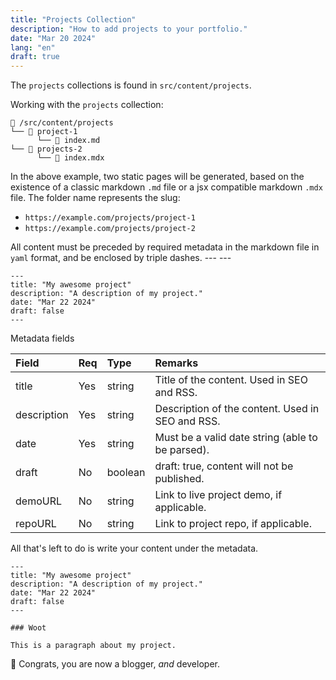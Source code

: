 ```yaml
---
title: "Projects Collection"
description: "How to add projects to your portfolio."
date: "Mar 20 2024"
lang: "en"
draft: true
---
```


The `projects` collections is found in `src/content/projects`.

Working with the `projects` collection:

```
📁 /src/content/projects
└── 📁 project-1
      └── 📄 index.md
└── 📁 projects-2
      └── 📄 index.mdx
```

In the above example, two static pages will be generated, based on the existence of a classic markdown `.md` file or a jsx compatible markdown `.mdx` file. The folder name represents the slug:

- `https://example.com/projects/project-1`
- `https://example.com/projects/project-2`


All content must be preceded by required metadata in the markdown file in `yaml` format, and be enclosed by triple dashes. --- ---

```mdx
---
title: "My awesome project"
description: "A description of my project."
date: "Mar 22 2024"
draft: false
---
```

Metadata fields

| Field       | Req | Type    | Remarks                                          |
| :---------- | :-- | :------ | :----------------------------------------------- |
| title       | Yes | string  | Title of the content. Used in SEO and RSS.       |
| description | Yes | string  | Description of the content. Used in SEO and RSS. |
| date        | Yes | string  | Must be a valid date string (able to be parsed). |
| draft       | No  | boolean | draft: true, content will not be published.      |
| demoURL     | No  | string  | Link to live project demo, if applicable.        |
| repoURL     | No  | string  | Link to project repo, if applicable.             |

All that's left to do is write your content under the metadata.

```mdx
---
title: "My awesome project"
description: "A description of my project."
date: "Mar 22 2024"
draft: false
---

### Woot

This is a paragraph about my project.
```

🎉 Congrats, you are now a blogger, _and_ developer.